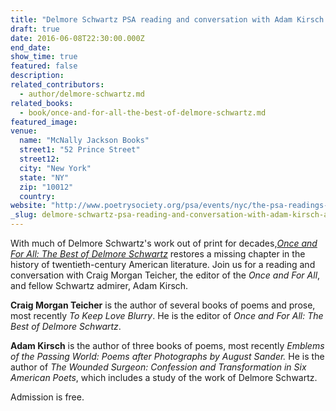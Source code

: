 ```yaml
---
title: "Delmore Schwartz PSA reading and conversation with Adam Kirsch and Craig Morgan Teicher"
draft: true
date: 2016-06-08T22:30:00.000Z
end_date:
show_time: true
featured: false
description:
related_contributors:
  - author/delmore-schwartz.md
related_books:
  - book/once-and-for-all-the-best-of-delmore-schwartz.md
featured_image: 
venue:
  name: "McNally Jackson Books"
  street1: "52 Prince Street"
  street12:
  city: "New York"
  state: "NY"
  zip: "10012"
  country:
website: "http://www.poetrysociety.org/psa/events/nyc/the-psa-readings-at-mcnally-jack_1/"
_slug: delmore-schwartz-psa-reading-and-conversation-with-adam-kirsch-and-craig-morgan-teicher
---
```


With much of Delmore Schwartz's work out of print for decades,_[Once and For All: The Best of Delmore Schwartz](http://www.ndbooks.com/book/once-and-for-all-the-best-of-delmore-schwartz/)_ restores a missing chapter in the history of twentieth-century American literature. Join us for a reading and conversation with Craig Morgan Teicher, the editor of the _Once and For All_, and fellow Schwartz admirer, Adam Kirsch.

**Craig Morgan Teicher** is the author of several books of poems and prose, most recently _To Keep Love Blurry_. He is the editor of _Once and For All: The Best of Delmore Schwartz_.

**Adam Kirsch** is the author of three books of poems, most recently _Emblems of the Passing World: Poems after Photographs by August Sander._ He is the author of _The Wounded Surgeon: Confession and Transformation in Six American Poets_, which includes a study of the work of Delmore Schwartz.

Admission is free.

